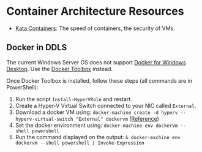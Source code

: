 # Container Architecture Resources

* [Kata Containers](https://katacontainers.io/): The speed of containers, the security of VMs.

## Docker in DDLS

The current Windows Server OS does not support [Docker for Windows Desktop](https://docs.docker.com/docker-for-windows/). Use the [Docker Toolbox](https://docs.docker.com/toolbox/toolbox_install_windows/) instead.

Once Docker Toolbox is installed, follow these steps (all commands are in PowerShell):

1. Run the script `Install-HyperVRole` and restart.
1. Create a Hyper-V Virtual Switch connected to your NIC called `External`.
1. Download a docker VM using: `docker-machine create -d hyperv --hyperv-virtual-switch "External" dockervm` ([Reference](https://docs.docker.com/v17.09/machine/drivers/hyper-v/))
1. Set the docker environment using: `docker-machine env dockervm --shell powershell`
1. Run the command displayed on the output: `& docker-machine env dockervm --shell powershell | Invoke-Expression`

